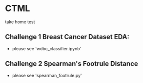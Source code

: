 # CTML
take home test

## Challenge 1 Breast Cancer Dataset EDA: 
 - please see 'wdbc_classifier.ipynb'

## Challenge 2 Spearman's Footrule Distance
 - please see 'spearman_footrule.py'
